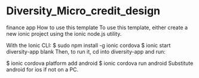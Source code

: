 # Diversity_Micro_credit_design
finance app
How to use this template
To use this template, either create a new ionic project using the ionic node.js utility.

With the Ionic CLI:
$ sudo npm install -g ionic cordova
$ ionic start diversity-app blank
Then, to run it, cd into diversity-app and run:

$ ionic cordova platform add android
$ ionic cordova run android
Substitute android for ios if not on a PC.
